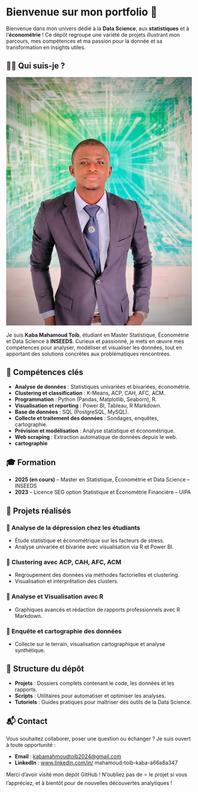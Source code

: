 # Bienvenue sur mon portfolio 🚀

Bienvenue dans mon univers dédié à la **Data Science**, aux **statistiques** et à l’**économétrie** ! Ce dépôt regroupe une variété de projets illustrant mon parcours, mes compétences et ma passion pour la donnée et sa transformation en insights utiles.

## 👨‍💻 Qui suis-je ?
![Ma photo](kabaphoto.jpg)

Je suis **Kaba Mahamoud Toib**, étudiant en Master Statistique, Économétrie et Data Science à **INSEEDS**. Curieux et passionné, je mets en œuvre mes compétences pour analyser, modéliser et visualiser les données, tout en apportant des solutions concrètes aux problématiques rencontrées.

## 🧠 Compétences clés

- **Analyse de données** : Statistiques univariées et bivariées, économétrie.
- **Clustering et classification** : K-Means, ACP, CAH, AFC, ACM.
- **Programmation** : Python (Pandas, Matplotlib, Seaborn), R.
- **Visualisation et reporting** : Power BI, Tableau, R Markdown.
- **Base de données** : SQL (PostgreSQL, MySQL).
- **Collecte et traitement des données** : Sondages, enquêtes, cartographie.
- **Prévision et modélisation** : Analyse statistique et économétrique.
- **Web scraping** : Extraction automatique de données depuis le web.
- **cartographie**
## 🎓 Formation

- **2025 (en cours)** – Master en Statistique, Économétrie et Data Science – INSEEDS  
- **2023** – Licence SEG option Statistique et Économétrie Financière – UIPA

## 🚀 Projets réalisés

### 📌 Analyse de la dépression chez les étudiants  
- Étude statistique et économétrique sur les facteurs de stress.  
- Analyse univariée et bivariée avec visualisation via R et Power BI.

### 📌 Clustering avec ACP, CAH, AFC, ACM  
- Regroupement des données via méthodes factorielles et clustering.  
- Visualisation et interprétation des clusters.

### 📌 Analyse et Visualisation avec R  
- Graphiques avancés et rédaction de rapports professionnels avec R Markdown.

### 📌 Enquête et cartographie des données  
- Collecte sur le terrain, visualisation cartographique et analyse synthétique.

## 📂 Structure du dépôt

- **Projets** : Dossiers complets contenant le code, les données et les rapports.
- **Scripts** : Utilitaires pour automatiser et optimiser les analyses.
- **Tutoriels** : Guides pratiques pour maîtriser des outils de la Data Science.

## 📬 Contact

Vous souhaitez collaborer, poser une question ou échanger ? Je suis ouvert à toute opportunité :

- **Email** : kabamahmoudtoib2024@gmail.com  
- **LinkedIn** : www.linkedin.com/in/
mahamoud-toib-kaba-a66a8a347

Merci d’avoir visité mon dépôt GitHub ! N’oubliez pas de ⭐ le projet si vous l’appréciez, et à bientôt pour de nouvelles découvertes analytiques !




